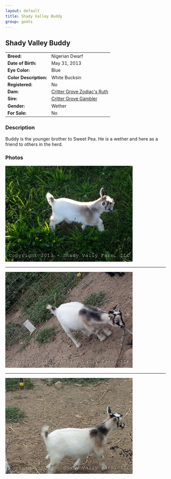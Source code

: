 ```yaml
---
layout: default
title: Shady Valley Buddy
group: goats
---
```


## Shady Valley Buddy
| | |
|:---|:---
|**Breed:**|Nigerian Dwarf
|**Date of Birth:**|May 31, 2013
|**Eye Color:**|Blue
|**Color Description:**|White Bucksin
|**Registered:**|No
|**Dam:**|[Critter Grove Zodiac's Ruth](http://www.crittergroveranch.com/does.html)
|**Sire:**|[Critter Grove Gambler](http://www.crittergroveranch.com/bucks.html)
|**Gender:**|Wether
|**For Sale:**|No

### Description

Buddy is the younger brother to Sweet Pea. He is a wether and here as a friend
to others in the herd.

### Photos

<img src="/images/goats/Shady_Valley_Buddy/1.jpg" alt="Image of Shady Valley Buddy" class="pic"/>
<hr>
<img src="/images/goats/Shady_Valley_Buddy/2.jpg" alt="Image of Shady Valley Buddy" class="pic"/>
<hr>
<img src="/images/goats/Shady_Valley_Buddy/3.jpg" alt="Image of Shady Valley Buddy" class="pic"/>


